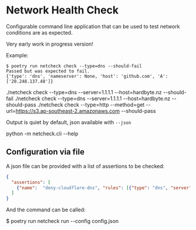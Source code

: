 # Network Health Check

Configurable command line application that can be used to test network conditions are as expected.

Very early work in progress version!

Example:

```
$ poetry run netcheck check --type=dns --should-fail
Passed but was expected to fail.
{'type': 'dns', 'nameserver': None, 'host': 'github.com', 'A': ['20.248.137.48']}
```


./netcheck check --type=dns --server=1.1.1.1 --host=hardbyte.nz --should-fail
./netcheck check --type=dns --server=1.1.1.1 --host=hardbyte.nz --should-pass
./netcheck check --type=http --method=get --url=https://s3.ap-southeast-2.amazonaws.com --should-pass

Output is quiet by default, json available with `--json`

python -m netcheck.cli --help

## Configuration via file

A json file can be provided with a list of assertions to be checked:

```json
{
  "assertions": [
    {"name":  "deny-cloudflare-dns", "rules": [{"type": "dns", "server":  "1.1.1.1", "host": "github.com", "expected": "pass"}] }
  ]
}
```

And the command can be called:

$ poetry run netcheck run --config config.json 

